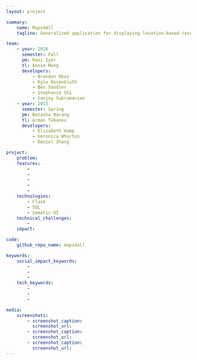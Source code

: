 ```yaml
---
layout: project

summary:
    name: Maps4All
    tagline: Generalized application for displaying location-based resources on a map

team:
    - year: 2016
      semester: Fall
      pm: Rani Iyer
      tl: Annie Meng
      developers:
          - Brandon Obas
          - Kyle Rosenbluth
          - Ben Sandler
          - Stephanie Shi
          - Sanjay Subramanian
    - year: 2015
      semester: Spring
      pm: Natasha Narang
      tl: Arman Tokanov
      developers:
          - Elizabeth Hamp
          - Veronica Wharton
          - Daniel Zhang

project:
    problem:
    features:
        -
        -
        -
        -
        -
    technologies:
        - Flask
        - SQL
        - Sematic-UI
    technical_challenges:
        -
    impact:

code:
    github_repo_name: maps4all

keywords:
    social_impact_keywords:
        -
        -
        -
    tech_keywords:
        -
        -
        -

media:
    screenshots:
        - screenshot_caption:
          screenshot_url:
        - screenshot_caption:
          screenshot_url:
        - screenshot_caption:
          screenshot_url:
---
```

